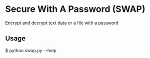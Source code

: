# Secure With A Password (SWAP)
Encrypt and decrypt text data or a file with a password

## Usage
$ python swap.py --help
